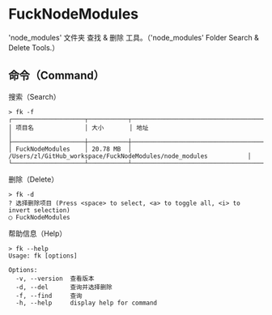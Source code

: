 # FuckNodeModules

'node_modules' 文件夹 查找 & 删除 工具。（'node_modules' Folder Search & Delete Tools.）

## 命令（Command）

搜索（Search）

```shell
> fk -f
┌────────────────────┬───────────┬───────────────────────────────────────────────────────────────────┐
│ 项目名              │ 大小       │ 地址                                                              │
├────────────────────┼───────────┼───────────────────────────────────────────────────────────────────┤
│ FuckNodeModules    │ 20.78 MB  │ /Users/zl/GitHub_workspace/FuckNodeModules/node_modules           │
└────────────────────┴───────────┴───────────────────────────────────────────────────────────────────┘
```

删除（Delete）

```shell
> fk -d
? 选择删除项目 (Press <space> to select, <a> to toggle all, <i> to invert selection)
◯ FuckNodeModules

```

帮助信息（Help）

```shell
> fk --help
Usage: fk [options]

Options:
  -v, --version  查看版本
  -d, --del      查询并选择删除
  -f, --find     查询
  -h, --help     display help for command
```
